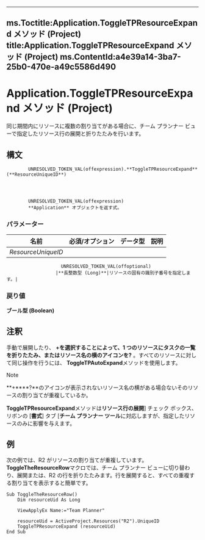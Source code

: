 

---
ms.Toctitle:Application.ToggleTPResourceExpand メソッド (Project)
title:Application.ToggleTPResourceExpand メソッド (Project)
ms.ContentId:a4e39a14-3ba7-25b0-470e-a49c5586d490
---
# Application.ToggleTPResourceExpand メソッド (Project)




同じ期間内にリソースに複数の割り当てがある場合に、チーム プランナー ビューで指定したリソース行の展開と折りたたみを行います。

## 構文

            UNRESOLVED_TOKEN_VAL(offexpression).**ToggleTPResourceExpand**(**ResourceUniqueID**)




            UNRESOLVED_TOKEN_VAL(offexpression)
            **Application** オブジェクトを返す式。

### パラメーター

|**名前**|**必須/オプション**|**データ型**|**説明**|
|---|---|---|---|
|*ResourceUniqueID*|
                        UNRESOLVED_TOKEN_VAL(offoptional)
                      |**長整数型 (Long)**|リソースの固有の識別子番号を指定します。|



### 戻り値
**ブール型 (Boolean)**





## 注釈
手動で展開したり、 **+**を選択することによって、1 つのリソースにタスクの一覧を折りたたみ、またはリソース名の横のアイコンを**?** 。すべてのリソースに対して同じ操作を行うには、 **ToggleTPAutoExpand**メソッドを使用します。

>[!NOTE]
>**+****?**のアイコンが表示されないリソース名の横がある場合ないそのリソースの割り当てが重複しているか。





**ToggleTPResourceExpand**メソッドは**リソース行の展開**] チェック ボックス、リボンの [**書式**] タブ [**チーム プランナー ツール**に対応しますが、指定したリソースのみに影響を与えます。



## 例
次の例では、R2 がリソースの割り当てが重複しています。**ToggleTheResourceRow**マクロでは、チーム プランナー ビューに切り替わり、展開または、R2 の行を折りたたみます。行を展開すると、すべての重複する割り当てを表示すると簡単です。

```vba
Sub ToggleTheResourceRow() 
    Dim resourceUid As Long 
 
    ViewApplyEx Name:="Team Planner" 
 
    resourceUid = ActiveProject.Resources("R2").UniqueID 
    ToggleTPResourceExpand (resourceUid) 
End Sub 

```





